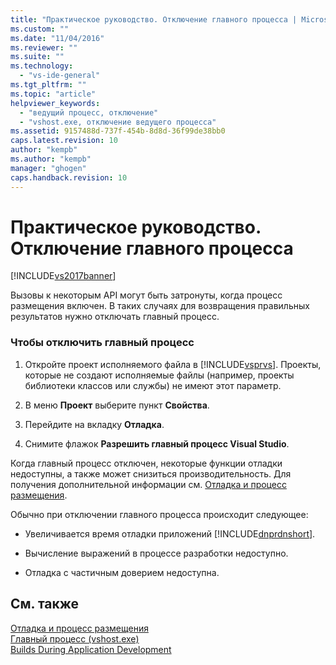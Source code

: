 ```yaml
---
title: "Практическое руководство. Отключение главного процесса | Microsoft Docs"
ms.custom: ""
ms.date: "11/04/2016"
ms.reviewer: ""
ms.suite: ""
ms.technology: 
  - "vs-ide-general"
ms.tgt_pltfrm: ""
ms.topic: "article"
helpviewer_keywords: 
  - "ведущий процесс, отключение"
  - "vshost.exe, отключение ведущего процесса"
ms.assetid: 9157488d-737f-454b-8d8d-36f99de38bb0
caps.latest.revision: 10
author: "kempb"
ms.author: "kempb"
manager: "ghogen"
caps.handback.revision: 10
---
```

# Практическое руководство. Отключение главного процесса
[!INCLUDE[vs2017banner](../code-quality/includes/vs2017banner.md)]

Вызовы к некоторым API могут быть затронуты, когда процесс размещения включен.  В таких случаях для возвращения правильных результатов нужно отключать главный процесс.  
  
### Чтобы отключить главный процесс  
  
1.  Откройте проект исполняемого файла в [!INCLUDE[vsprvs](../code-quality/includes/vsprvs_md.md)].  Проекты, которые не создают исполняемые файлы \(например, проекты библиотеки классов или службы\) не имеют этот параметр.  
  
2.  В меню **Проект** выберите пункт **Свойства**.  
  
3.  Перейдите на вкладку **Отладка**.  
  
4.  Снимите флажок **Разрешить главный процесс Visual Studio**.  
  
 Когда главный процесс отключен, некоторые функции отладки недоступны, а также может снизиться производительность.  Для получения дополнительной информации см. [Отладка и процесс размещения](../debugger/debugging-and-the-hosting-process.md).  
  
 Обычно при отключении главного процесса происходит следующее:  
  
-   Увеличивается время отладки приложений [!INCLUDE[dnprdnshort](../code-quality/includes/dnprdnshort_md.md)].  
  
-   Вычисление выражений в процессе разработки недоступно.  
  
-   Отладка с частичным доверием недоступна.  
  
## См. также  
 [Отладка и процесс размещения](../debugger/debugging-and-the-hosting-process.md)   
 [Главный процесс \(vshost.exe\)](../ide/hosting-process-vshost-exe.md)   
 [Builds During Application Development](http://msdn.microsoft.com/ru-ru/c9497d62-3b7b-4449-88e8-cf27acc9efe6)